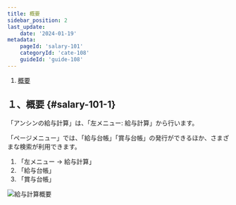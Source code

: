 ```yaml
---
title: 概要
sidebar_position: 2
last_update: 
    date: '2024-01-19'
metadata: 
    pageId: 'salary-101'
    categoryId: 'cate-108'
    guideId: 'guide-108'
---
```


1. [概要](#salary-101-1)

## １、概要 {#salary-101-1}

「アンシンの給与計算」は、「左メニュー: 給与計算」から行います。

「ページメニュー」では、「給与台帳」「賞与台帳」の発行ができるほか、さまざまな検索が利用できます。

1. 「左メニュー → 給与計算」
2. 「給与台帳」
3. 「賞与台帳」

![給与計算概要](/img/guide/salary-101-1.png)